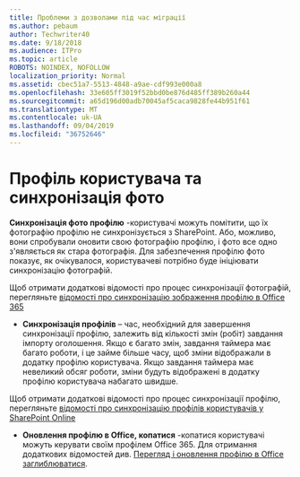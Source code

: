 ```yaml
---
title: Проблеми з дозволами під час міграції
ms.author: pebaum
author: Techwriter40
ms.date: 9/18/2018
ms.audience: ITPro
ms.topic: article
ROBOTS: NOINDEX, NOFOLLOW
localization_priority: Normal
ms.assetid: cbec51a7-5513-4848-a9ae-cdf993e000a8
ms.openlocfilehash: 33e605ff3019f52bbd0be876d485ff389b260a44
ms.sourcegitcommit: a65d196d00adb70045af5caca9828fe44b951f61
ms.translationtype: MT
ms.contentlocale: uk-UA
ms.lasthandoff: 09/04/2019
ms.locfileid: "36752646"
---
```

# <a name="user-profile-and-photo-synchronization"></a>Профіль користувача та синхронізація фото

 **Синхронізація фото профілю** -користувачі можуть помітити, що їх фотографію профілю не синхронізується з SharePoint. Або, можливо, вони спробували оновити свою фотографію профілю, і фото все одно з'являється як стара фотографія. Для забезпечення профілю фото показує, як очікувалося, користувачеві потрібно буде ініціювати синхронізацію фотографій. 
  
Щоб отримати додаткові відомості про процес синхронізації фотографій, перегляньте [відомості про синхронізацію зображення профілю в Office 365](https://go.microsoft.com/fwlink/?linkid=2022634)
  
- **Синхронізація профілів** – час, необхідний для завершення синхронізації профілю, залежить від кількості змін (робіт) завдання імпорту оголошення. Якщо є багато змін, завдання таймера має багато роботи, і це займе більше часу, щоб зміни відображали в додатку профілю користувача. Якщо завдання таймера має невеликий обсяг роботи, зміни будуть відображені в додатку профілю користувача набагато швидше. 
  
Щоб отримати додаткові відомості про процес синхронізації профілю, перегляньте [відомості про синхронізацію профілів користувачів у SharePoint Online](https://go.microsoft.com/fwlink/?linkid=2022639)
    
- **Оновлення профілю в Office, копатися** -копатися користувачі можуть керувати своїм профілем Office 365. Для отримання додаткових відомостей див. [Перегляд і оновлення профілю в Office заглиблюватися](https://support.office.com/article/View-and-update-your-profile-in-Office-Delve-4e84343b-eedf-45a1-aeb9-8627ccca14ba).
    

